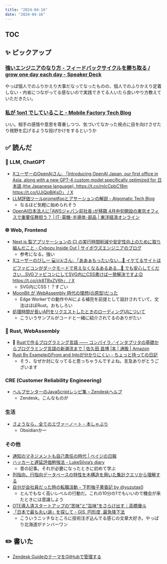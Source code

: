 ```yaml
---
title: "2024-04-16"
date: "2024-04-16"
---
```


## TOC

## ✨ ピックアップ

### [**強い**エンジニアのなり方 - フィードバックサイクルを勝ち取る / grow one day each day - Speaker Deck](https://speakerdeck.com/soudai/grow-one-day-each-day)

やっぱ個人でのふりかえり大事だなってなったものの、個人でのふりかえり定着しない・内省につながってる感ないので実践できてる人いたら良いやり方教えていただきたい。

### [私が 1on1 でしていること - Mobile Factory Tech Blog](https://tech.mobilefactory.jp/entry/2024/04/09/160000)

いい。相手の感情や意思を尊重しつつ、気づいてなかった視点に目を向けさせたり視野を広げるような投げかけをするというか


## ✅ 読んだ


<!-- 📝 : 下の方に内容メモあり -->

### 🧠 LLM, ChatGPT

- [XユーザーのOpenAIさん: 「Introducing OpenAI Japan, our first office in Asia, along with a new GPT-4 custom model specifically optimized for 日本語 (the Japanese language). https://t.co/mIcCpbC18m https://t.co/UJjQpBjKsO」 / X](https://twitter.com/OpenAI/status/1779754674242892014)
- [LLM評価ツールpromptfooとアサーションの解説 - Algomatic Tech Blog](https://tech.algomatic.jp/entry/2024/04/10/183001)
  - なるほど気軽に始められそう
- [OpenAI日本法人に｢AWSジャパン前社長｣が移籍 4月中旬開設の東京オフィスで重要任務担う？ | IT･電機･半導体･部品 | 東洋経済オンライン](https://toyokeizai.net/articles/-/745416)

<!-- ### ☁︎ Salesforce -->


### 🌐 Web, Frontend

- [Next.js 製アプリケーションの CI の実行時間削減や安定性向上のために取り組んだこと - Cybozu Inside Out | サイボウズエンジニアのブログ](https://blog.cybozu.io/entry/2024/04/08/100000)
  - 参考になる。強い
- [Xユーザーのびしー 💻🇺🇦さん: 「ああぁもったいない…🥺 イケてるサイトほどファビコンがダークモードで見えなくなるあるある…🥺 でも安心してください…SVGファビコンにしてSVG内にCSS書けば一発解決ですよ😉 https://t.co/ck8TBxZV6h」 / X](https://twitter.com/bissybissy/status/1777637582588781039)
  - SVG内にCSS！？すごい
- [MoonBit が WebAssembly 時代の理想(の原型)だった](https://zenn.dev/mizchi/articles/introduce-moonbit)
  - Edge Workerでの動作やAIによる補完を前提として設計されていて、文法はほぼRust。おもしろい
- [処理時間が長いAPIをリクエストしたときのローディングUIについて](https://zenn.dev/ryota_09/articles/26d52fdefe7c2a)
  - こういうサンプルがコードと一緒に紹介されてるのありがたい

### 🦀 Rust, WebAssembly

- 📕 [Rustで作るプログラミング言語 —— コンパイラ／インタプリタの基礎からプログラミング言語の新潮流まで | 佐久田 昌博 |本 | 通販 | Amazon](https://www.amazon.co.jp/dp/4297141922?ref_=cm_sw_r_mwn_dp_Y2505488S0EFP27ERR1Z&language=en_US)
- [Rust By ExampleのFrom and Intoが分かりにくい - ちょっと待っての日記](https://x68kace.hatenadiary.org/entry/2024/04/03/000058)
  - そう、なぜか対になってると思っちゃうんですよね。言及ありがとうございます

<!-- ### 💻 Computer Science -->


<!-- ### 🤝 スクラム・組織 -->


### CRE (Customer Reliability Engineering)

- [ヘルプセンターのJavaScriptレシピ集 – Zendeskヘルプ](https://support.zendesk.com/hc/ja/articles/4408836487450-%E3%83%98%E3%83%AB%E3%83%97%E3%82%BB%E3%83%B3%E3%82%BF%E3%83%BC%E3%81%AEJavaScript%E3%83%AC%E3%82%B7%E3%83%94%E9%9B%86)
  - Zendesk。こんなものが

### 生活

- [さようなら、全てのエヴァーノート - 本しゃぶり](https://honeshabri.hatenablog.com/entry/Evernote_to_Obsidian)
  - Obsidianかー

### その他

- [通知のマネジメントも自己責任の時代 | ベイジの日報](https://baigie.me/nippo/2024/04/09/attention_management/)
- [ハッカーと遅延評価勉強法 - LukeSilvia’s diary](https://lukesilvia.hatenablog.com/entry/20080402/1207149044)
  - 昔の記事。それが必要になったときに初めて学ぶ
- [列指向、行指向データベースの特性を木構造を用いた集計クエリから理解する](https://zenn.dev/loglass/articles/2396e5ac216d7d)
- [自分が会社員だった時の転職活動 - 下町柚子黄昏記 by @yuzutas0](https://yuzutas0.hatenablog.com/entry/2024/04/11/103048)
  - とんでもなく高いレベルの行動だ。これの10分の1でもいいので機会が来たときには意識しよう
- [OTE導入済スタートアップの”苦味”と”旨味”をさらけ出す｜高橋優斗](https://note.com/yy1933/n/n6a8888d3163a)
- [「日本で最も丸い湖」を探して - GIS, 円形度, 最急降下法](https://zenn.dev/mierune/articles/9f970dc3e61a66)
  - こういうニッチなところに技術注ぎ込んでる感じの文章大好き。やっぱり北海道がナンバーワン

## ✏️ 書いた

- [Zendesk GuideのテーマをGitHubで管理する](https://zenn.dev/loglass/articles/zendesk-guide-theme-github)


<!-- ## 🗑 Stale -->

<!-- ## 📝 読んだ記事のメモ -->
